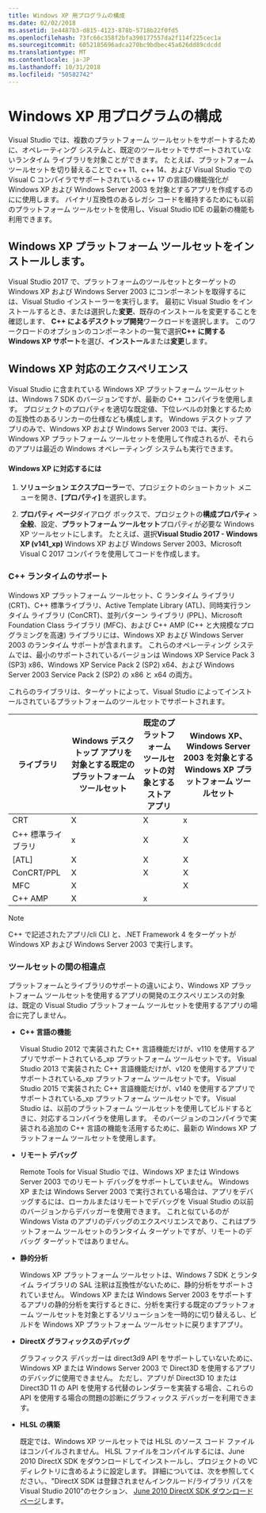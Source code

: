 ```yaml
---
title: Windows XP 用プログラムの構成
ms.date: 02/02/2018
ms.assetid: 1e4487b3-d815-4123-878b-5718b22f0fd5
ms.openlocfilehash: 73fc66c358f2bfa390177557da2f114f225cec1a
ms.sourcegitcommit: 6052185696adca270bc9bdbec45a626dd89cdcdd
ms.translationtype: MT
ms.contentlocale: ja-JP
ms.lasthandoff: 10/31/2018
ms.locfileid: "50582742"
---
```

# <a name="configuring-programs-for-windows-xp"></a>Windows XP 用プログラムの構成

Visual Studio では、複数のプラットフォーム ツールセットをサポートするために、オペレーティング システムと、既定のツールセットでサポートされていないランタイム ライブラリを対象ことができます。 たとえば、プラットフォーム ツールセットを切り替えることで c++ 11、c++ 14、および Visual Studio での Visual C コンパイラでサポートされている c++ 17 の言語の機能強化が Windows XP および Windows Server 2003 を対象とするアプリを作成するのにに使用します。 バイナリ互換性のあるレガシ コードを維持するためにも以前のプラットフォーム ツールセットを使用し、Visual Studio IDE の最新の機能も利用できます。

## <a name="install-the-windows-xp-platform-toolset"></a>Windows XP プラットフォーム ツールセットをインストールします。

Visual Studio 2017 で、プラットフォームのツールセットとターゲットの Windows XP および Windows Server 2003 にコンポーネントを取得するには、Visual Studio インストーラーを実行します。 最初に Visual Studio をインストールするとき、または選択した**変更**、既存のインストールを変更することを確認します、 **C++ によるデスクトップ開発**ワークロードを選択します。 このワークロードのオプションのコンポーネントの一覧で選択**C++ に関する Windows XP サポート**を選び、**インストール**または**変更**します。

## <a name="windows-xp-targeting-experience"></a>Windows XP 対応のエクスペリエンス

Visual Studio に含まれている Windows XP プラットフォーム ツールセットは、Windows 7 SDK のバージョンですが、最新の C++ コンパイラを使用します。 プロジェクトのプロパティを適切な既定値、下位レベルの対象とするための互換性のあるリンカーの仕様なども構成します。 Windows デスクトップ アプリのみで、Windows XP および Windows Server 2003 では、実行、Windows XP プラットフォーム ツールセットを使用して作成されるが、それらのアプリは最近の Windows オペレーティング システムも実行できます。

#### <a name="to-target-windows-xp"></a>Windows XP に対応するには

1. **ソリューション エクスプローラー**で、プロジェクトのショートカット メニューを開き、**[プロパティ]** を選択します。

1. **プロパティ ページ**ダイアログ ボックスで、プロジェクトの**構成プロパティ** > **全般**、設定、**プラットフォーム ツールセット**プロパティが必要な Windows XP ツールセットにします。 たとえば、選択**Visual Studio 2017 - Windows XP (v141_xp)** Windows XP および Windows Server 2003、Microsoft Visual C 2017 コンパイラを使用してコードを作成します。

### <a name="c-runtime-support"></a>C++ ランタイムのサポート

Windows XP プラットフォーム ツールセット、C ランタイム ライブラリ (CRT)、C++ 標準ライブラリ、Active Template Library (ATL)、同時実行ランタイム ライブラリ (ConCRT)、並列パターン ライブラリ (PPL)、Microsoft Foundation Class ライブラリ (MFC)、および C++ AMP (C++ と大規模なプログラミングを高速) ライブラリには、Windows XP および Windows Server 2003 のランタイム サポートが含まれます。 これらのオペレーティング システムでは、最小のサポートされているバージョンは Windows XP Service Pack 3 (SP3) x86、Windows XP Service Pack 2 (SP2) x64、および Windows Server 2003 Service Pack 2 (SP2) の x86 と x64 の両方。

これらのライブラリは、ターゲットによって、Visual Studio によってインストールされているプラットフォームのツールセットでサポートされます。

|ライブラリ|Windows デスクトップ アプリを対象とする既定のプラットフォーム ツールセット|既定のプラットフォーム ツールセットの対象とするストア アプリ|Windows XP、Windows Server 2003 を対象とする Windows XP プラットフォーム ツールセット|
|---|---|---|---|
|CRT|X|X|x|
|C++ 標準ライブラリ|x|X|X|
|[ATL]|X|X|X|
|ConCRT/PPL|X|X|X|
|MFC|X||X|
|C++ AMP|X|x||

> [!NOTE]
> C++ で記述されたアプリ/cli CLI と、.NET Framework 4 をターゲットが Windows XP および Windows Server 2003 で実行します。

### <a name="differences-between-the-toolsets"></a>ツールセットの間の相違点

プラットフォームとライブラリのサポートの違いにより、Windows XP プラットフォーム ツールセットを使用するアプリの開発のエクスペリエンスの対象は、既定の Visual Studio プラットフォーム ツールセットを使用するアプリの場合に完了しません。

- **C++ 言語の機能**

   Visual Studio 2012 で実装された C++ 言語機能だけが、v110 を使用するアプリでサポートされている\_xp プラットフォーム ツールセットです。 Visual Studio 2013 で実装された C++ 言語機能だけが、v120 を使用するアプリでサポートされている\_xp プラットフォーム ツールセットです。 Visual Studio 2015 で実装された C++ 言語機能だけが、v140 を使用するアプリでサポートされている\_xp プラットフォーム ツールセットです。 Visual Studio は、以前のプラットフォーム ツールセットを使用してビルドするときに、対応するコンパイラを使用します。 そのバージョンのコンパイラで実装される追加の C++ 言語の機能を活用するために、最新の Windows XP プラットフォーム ツールセットを使用します。

- **リモート デバッグ**

   Remote Tools for Visual Studio では、Windows XP または Windows Server 2003 でのリモート デバッグをサポートしていません。 Windows XP または Windows Server 2003 で実行されている場合は、アプリをデバッグするには、ローカルまたはリモートでデバッグを Visual Studio の以前のバージョンからデバッガーを使用できます。 これと似ているのが Windows Vista のアプリのデバッグのエクスペリエンスであり、これはプラットフォーム ツールセットのランタイム ターゲットですが、リモートのデバッグ ターゲットではありません。

- **静的分析**

   Windows XP プラットフォーム ツールセットは、Windows 7 SDK とランタイム ライブラリの SAL 注釈は互換性がないために、静的分析をサポートされていません。 Windows XP または Windows Server 2003 をサポートするアプリの静的分析を実行するときに、分析を実行する既定のプラットフォーム ツールセットを対象とするソリューションを一時的に切り替えるし、ビルドを Windows XP プラットフォーム ツールセットに戻りますアプリ。

- **DirectX グラフィックスのデバッグ**

   グラフィックス デバッガーは direct3d9 API をサポートしていないために、Windows XP または Windows Server 2003 で Direct3D を使用するアプリのデバッグに使用できません。 ただし、アプリが Direct3D 10 または Direct3D 11 の API を使用する代替のレンダラーを実装する場合、これらの API を使用する場合の問題の診断にグラフィックス デバッガーを利用できます。

- **HLSL の構築**

   既定では、Windows XP ツールセットでは HLSL のソース コード ファイルはコンパイルされません。 HLSL ファイルをコンパイルするには、June 2010 DirectX SDK をダウンロードしてインストールし、プロジェクトの VC ディレクトリに含めるように設定します。 詳細については、次を参照してください。、"DirectX SDK は登録されませんインクルード/ライブラリ パスを Visual Studio 2010"のセクション、 [June 2010 DirectX SDK ダウンロード ページ](http://www.microsoft.com/download/details.aspx?displaylang=en&id=6812)します。
